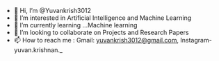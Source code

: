 - 👋 Hi, I’m @Yuvankrish3012
- 👀 I’m interested in Artificial Intelligence and Machine Learning  
- 🌱 I’m currently learning ...Machine learning
- 💞️ I’m looking to collaborate on Projects and Research Papers
- 📫 How to reach me : Gmail: yuvankrish3012@gmail.com, Instagram- yuvan.krishnan._


<!---
Yuvankrish3012/Yuvankrish3012 is a ✨ special ✨ repository because its `README.md` (this file) appears on your GitHub profile.
You can click the Preview link to take a look at your changes.
--->
